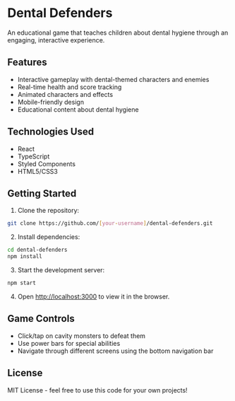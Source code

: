 # Dental Defenders

An educational game that teaches children about dental hygiene through an engaging, interactive experience.

## Features

- Interactive gameplay with dental-themed characters and enemies
- Real-time health and score tracking
- Animated characters and effects
- Mobile-friendly design
- Educational content about dental hygiene

## Technologies Used

- React
- TypeScript
- Styled Components
- HTML5/CSS3

## Getting Started

1. Clone the repository:
```bash
git clone https://github.com/[your-username]/dental-defenders.git
```

2. Install dependencies:
```bash
cd dental-defenders
npm install
```

3. Start the development server:
```bash
npm start
```

4. Open [http://localhost:3000](http://localhost:3000) to view it in the browser.

## Game Controls

- Click/tap on cavity monsters to defeat them
- Use power bars for special abilities
- Navigate through different screens using the bottom navigation bar

## License

MIT License - feel free to use this code for your own projects!
